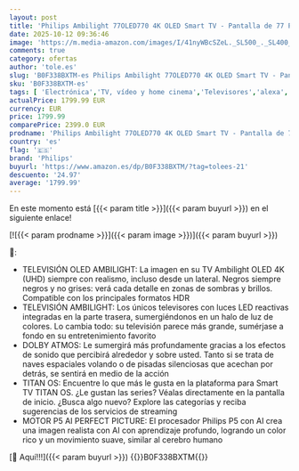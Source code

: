 ```yaml
---
layout: post
title: 'Philips Ambilight 77OLED770 4K OLED Smart TV - Pantalla de 77 Pulgadas con P5 AI Picture  Titan OS  Dolby Vision y Sonido Dolby Atmos - Funciona con Alexa y Asistente de Google'
date: 2025-10-12 09:36:46
image: 'https://m.media-amazon.com/images/I/41nyWBcSZeL._SL500_._SL400_.jpg'
comments: true
category: ofertas
author: 'tole.es'
slug: 'B0F338BXTM-es Philips Ambilight 77OLED770 4K OLED Smart TV - Pantalla de...'
sku: 'B0F338BXTM-es'
tags: [ 'Electrónica','TV, vídeo y home cinema','Televisores','alexa','philips','🇪🇸', ]
actualPrice: 1799.99 EUR
currency: EUR
price: 1799.99
comparePrice: 2399.0 EUR
prodname: 'Philips Ambilight 77OLED770 4K OLED Smart TV - Pantalla de 77 Pulgadas con P5 AI Picture  Titan OS  Dolby Vision y Sonido Dolby Atmos - Funciona con Alexa y Asistente de Google'
country: 'es'
flag: '🇪🇸'
brand: 'Philips'
buyurl: 'https://www.amazon.es/dp/B0F338BXTM/?tag=tolees-21'
descuento: '24.97'
average: '1799.99'
---
```


En este momento está [{{< param title >}}]({{< param buyurl >}}) en el siguiente enlace!

[![{{< param prodname >}}]({{< param image >}})]({{< param buyurl >}})

🔎:

- TELEVISIÓN OLED AMBILIGHT: La imagen en su TV Ambilight OLED 4K (UHD) siempre con realismo, incluso desde un lateral. Negros siempre negros y no grises: verá cada detalle en zonas de sombras y brillos. Compatible con los principales formatos HDR
- TELEVISIÓN AMBILIGHT: Los únicos televisores con luces LED reactivas integradas en la parte trasera, sumergiéndonos en un halo de luz de colores. Lo cambia todo: su televisión parece más grande, sumérjase a fondo en su entretenimiento favorito
- DOLBY ATMOS: Le sumergirá más profundamente gracias a los efectos de sonido que percibirá alrededor y sobre usted. Tanto si se trata de naves espaciales volando o de pisadas silenciosas que acechan por detrás, se sentirá en medio de la acción
- TITAN OS: Encuentre lo que más le gusta en la plataforma para Smart TV TITAN OS. ¿Le gustan las series? Véalas directamente en la pantalla de inicio. ¿Busca algo nuevo? Explore las categorías y reciba sugerencias de los servicios de streaming
- MOTOR P5 AI PERFECT PICTURE: El procesador Philips P5 con AI crea una imagen realista con AI con aprendizaje profundo, logrando un color rico y un movimiento suave, similar al cerebro humano

[🛒 Aquí!!!]({{< param buyurl >}})
{{<world>}}B0F338BXTM{{</world>}}

